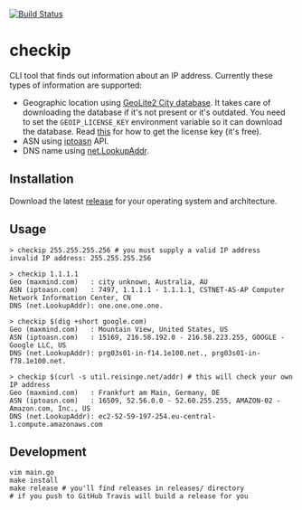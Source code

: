 [![Build Status](https://travis-ci.org/jreisinger/checkip.svg?branch=master)](https://travis-ci.org/jreisinger/checkip)

# checkip

CLI tool that finds out information about an IP address. Currently these types of information are supported:

* Geographic location using [GeoLite2 City database](https://dev.maxmind.com/geoip/geoip2/geolite2/). It takes care of downloading the database if it's not present or it's outdated. You need to set the `GEOIP_LICENSE_KEY` environment variable so it can download the database. Read [this](https://dev.maxmind.com/geoip/geoip2/geolite2/#Download_Access) for how to get the license key (it's free).
* ASN using [iptoasn](https://iptoasn.com/) API.
* DNS name using [net.LookupAddr](https://golang.org/pkg/net/#LookupAddr).

## Installation

Download the latest [release](https://github.com/jreisinger/checkip/releases) for your operating system and architecture.

## Usage

```
> checkip 255.255.255.256 # you must supply a valid IP address
invalid IP address: 255.255.255.256

> checkip 1.1.1.1
Geo (maxmind.com)   : city unknown, Australia, AU
ASN (iptoasn.com)   : 7497, 1.1.1.1 - 1.1.1.1, CSTNET-AS-AP Computer Network Information Center, CN
DNS (net.LookupAddr): one.one.one.one.

> checkip $(dig +short google.com)
Geo (maxmind.com)   : Mountain View, United States, US
ASN (iptoasn.com)   : 15169, 216.58.192.0 - 216.58.223.255, GOOGLE - Google LLC, US
DNS (net.LookupAddr): prg03s01-in-f14.1e100.net., prg03s01-in-f78.1e100.net.

> checkip $(curl -s util.reisinge.net/addr) # this will check your own IP address
Geo (maxmind.com)   : Frankfurt am Main, Germany, DE
ASN (iptoasn.com)   : 16509, 52.56.0.0 - 52.60.255.255, AMAZON-02 - Amazon.com, Inc., US
DNS (net.LookupAddr): ec2-52-59-197-254.eu-central-1.compute.amazonaws.com
```

## Development

```
vim main.go
make install
make release # you'll find releases in releases/ directory
# if you push to GitHub Travis will build a release for you
```
